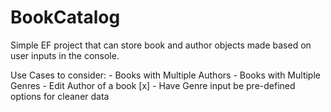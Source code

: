 # BookCatalog

Simple EF project that can store book and author objects made based on user inputs in the console.  

Use Cases to consider:
	- Books with Multiple Authors
	- Books with Multiple Genres
	- Edit Author of a book [x]
	- Have Genre input be pre-defined options for cleaner data



